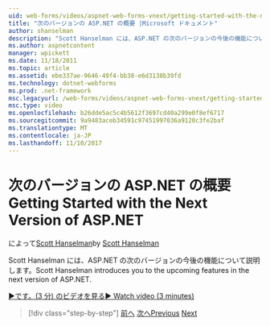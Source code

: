 ```yaml
---
uid: web-forms/videos/aspnet-web-forms-vnext/getting-started-with-the-next-version-of-aspnet
title: "次のバージョンの ASP.NET の概要 |Microsoft ドキュメント"
author: shanselman
description: "Scott Hanselman には、ASP.NET の次のバージョンの今後の機能について説明します。"
ms.author: aspnetcontent
manager: wpickett
ms.date: 11/18/2011
ms.topic: article
ms.assetid: ebe337ae-9646-49f4-bb38-e6d3138b39fd
ms.technology: dotnet-webforms
ms.prod: .net-framework
msc.legacyurl: /web-forms/videos/aspnet-web-forms-vnext/getting-started-with-the-next-version-of-aspnet
msc.type: video
ms.openlocfilehash: b26dde5ac5c4b5612f3697cd40a299e0f8ef6717
ms.sourcegitcommit: 9a9483aceb34591c97451997036a9120c3fe2baf
ms.translationtype: MT
ms.contentlocale: ja-JP
ms.lasthandoff: 11/10/2017
---
```

<a name="getting-started-with-the-next-version-of-aspnet"></a><span data-ttu-id="9c453-103">次のバージョンの ASP.NET の概要</span><span class="sxs-lookup"><span data-stu-id="9c453-103">Getting Started with the Next Version of ASP.NET</span></span>
====================
<span data-ttu-id="9c453-104">によって[Scott Hanselman](https://github.com/shanselman)</span><span class="sxs-lookup"><span data-stu-id="9c453-104">by [Scott Hanselman](https://github.com/shanselman)</span></span>

<span data-ttu-id="9c453-105">Scott Hanselman には、ASP.NET の次のバージョンの今後の機能について説明します。</span><span class="sxs-lookup"><span data-stu-id="9c453-105">Scott Hanselman introduces you to the upcoming features in the next version of ASP.NET.</span></span>

[<span data-ttu-id="9c453-106">&#9654;です。(3 分) のビデオを見る</span><span class="sxs-lookup"><span data-stu-id="9c453-106">&#9654; Watch video (3 minutes)</span></span>](https://channel9.msdn.com/Blogs/ASP-NET-Site-Videos/getting-started-with-the-next-version-of-aspnet)

>[!div class="step-by-step"]
<span data-ttu-id="9c453-107">[前へ](aspnet-vnext-videos-bundling-and-minification.md)
[次へ](aspnet-and-web-tools-20122.md)</span><span class="sxs-lookup"><span data-stu-id="9c453-107">[Previous](aspnet-vnext-videos-bundling-and-minification.md)
[Next](aspnet-and-web-tools-20122.md)</span></span>
